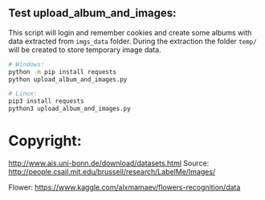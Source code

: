## Test upload_album_and_images:
This script will login and remember cookies and create some albums with data extracted from `imgs_data` folder. During the extraction the folder `temp/` will be created to store temporary image data.

``` bash
# Windows:
python -m pip install requests
python upload_album_and_images.py

# Linux:
pip3 install requests
python3 upload_album_and_images.py
```

# Copyright:
http://www.ais.uni-bonn.de/download/datasets.html
Source: http://people.csail.mit.edu/brussell/research/LabelMe/Images/

Flower: https://www.kaggle.com/alxmamaev/flowers-recognition/data